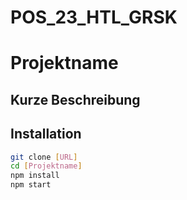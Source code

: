 # POS_23_HTL_GRSK
# Projektname

## Kurze Beschreibung

## Installation

```bash
git clone [URL]
cd [Projektname]
npm install
npm start
